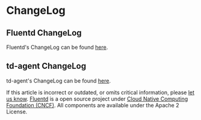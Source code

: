 # ChangeLog

## Fluentd ChangeLog

Fluentd's ChangeLog can be found [here](https://github.com/fluent/fluentd/blob/master/CHANGELOG.md).

## td-agent ChangeLog

td-agent's ChangeLog can be found [here](https://docs.treasuredata.com/display/public/PD/The+td-agent+Change+Log).

If this article is incorrect or outdated, or omits critical information, please [let us know](https://github.com/fluent/fluentd-docs-gitbook/issues?state=open). [Fluentd](http://www.fluentd.org/) is a open source project under [Cloud Native Computing Foundation \(CNCF\)](https://cncf.io/). All components are available under the Apache 2 License.

